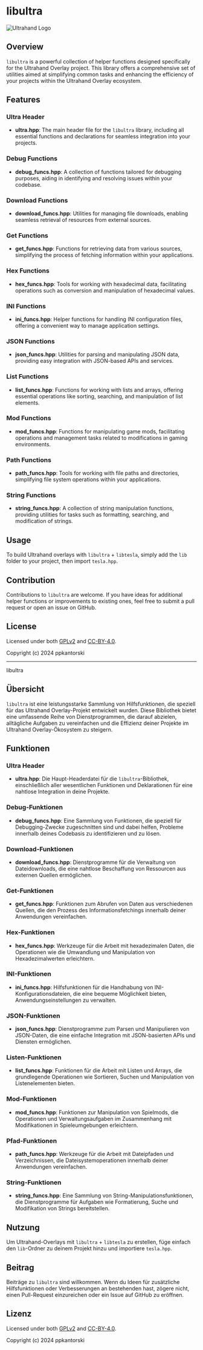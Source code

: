 # libultra

![Ultrahand Logo](https://github.com/ppkantorski/Ultrahand-Overlay/blob/main/.pics/ultrahand.png)

## Overview

`libultra` is a powerful collection of helper functions designed specifically for the Ultrahand Overlay project. This library offers a comprehensive set of utilities aimed at simplifying common tasks and enhancing the efficiency of your projects within the Ultrahand Overlay ecosystem.

## Features

### Ultra Header

- **ultra.hpp**: The main header file for the `libultra` library, including all essential functions and declarations for seamless integration into your projects.

### Debug Functions

- **debug_funcs.hpp**: A collection of functions tailored for debugging purposes, aiding in identifying and resolving issues within your codebase.

### Download Functions

- **download_funcs.hpp**: Utilities for managing file downloads, enabling seamless retrieval of resources from external sources.

### Get Functions

- **get_funcs.hpp**: Functions for retrieving data from various sources, simplifying the process of fetching information within your applications.

### Hex Functions

- **hex_funcs.hpp**: Tools for working with hexadecimal data, facilitating operations such as conversion and manipulation of hexadecimal values.

### INI Functions

- **ini_funcs.hpp**: Helper functions for handling INI configuration files, offering a convenient way to manage application settings.

### JSON Functions

- **json_funcs.hpp**: Utilities for parsing and manipulating JSON data, providing easy integration with JSON-based APIs and services.

### List Functions

- **list_funcs.hpp**: Functions for working with lists and arrays, offering essential operations like sorting, searching, and manipulation of list elements.

### Mod Functions

- **mod_funcs.hpp**: Functions for manipulating game mods, facilitating operations and management tasks related to modifications in gaming environments.

### Path Functions

- **path_funcs.hpp**: Tools for working with file paths and directories, simplifying file system operations within your applications.

### String Functions

- **string_funcs.hpp**: A collection of string manipulation functions, providing utilities for tasks such as formatting, searching, and modification of strings.

## Usage

To build Ultrahand overlays with `libultra` + `libtesla`, simply add the `lib` folder to your project, then import `tesla.hpp`.

## Contribution

Contributions to `libultra` are welcome. If you have ideas for additional helper functions or improvements to existing ones, feel free to submit a pull request or open an issue on GitHub.

## License

Licensed under both [GPLv2](LICENSE) and [CC-BY-4.0](SUB_LICENSE).

Copyright (c) 2024 ppkantorski

---

libultra

## Übersicht

`libultra` ist eine leistungsstarke Sammlung von Hilfsfunktionen, die speziell für das Ultrahand Overlay-Projekt entwickelt wurden. Diese Bibliothek bietet eine umfassende Reihe von Dienstprogrammen, die darauf abzielen, alltägliche Aufgaben zu vereinfachen und die Effizienz deiner Projekte im Ultrahand Overlay-Ökosystem zu steigern.

## Funktionen

### Ultra Header

- **ultra.hpp**: Die Haupt-Headerdatei für die `libultra`-Bibliothek, einschließlich aller wesentlichen Funktionen und Deklarationen für eine nahtlose Integration in deine Projekte.

### Debug-Funktionen

- **debug_funcs.hpp**: Eine Sammlung von Funktionen, die speziell für Debugging-Zwecke zugeschnitten sind und dabei helfen, Probleme innerhalb deines Codebasis zu identifizieren und zu lösen.

### Download-Funktionen

- **download_funcs.hpp**: Dienstprogramme für die Verwaltung von Dateidownloads, die eine nahtlose Beschaffung von Ressourcen aus externen Quellen ermöglichen.

### Get-Funktionen

- **get_funcs.hpp**: Funktionen zum Abrufen von Daten aus verschiedenen Quellen, die den Prozess des Informationsfetchings innerhalb deiner Anwendungen vereinfachen.

### Hex-Funktionen

- **hex_funcs.hpp**: Werkzeuge für die Arbeit mit hexadezimalen Daten, die Operationen wie die Umwandlung und Manipulation von Hexadezimalwerten erleichtern.

### INI-Funktionen

- **ini_funcs.hpp**: Hilfsfunktionen für die Handhabung von INI-Konfigurationsdateien, die eine bequeme Möglichkeit bieten, Anwendungseinstellungen zu verwalten.

### JSON-Funktionen

- **json_funcs.hpp**: Dienstprogramme zum Parsen und Manipulieren von JSON-Daten, die eine einfache Integration mit JSON-basierten APIs und Diensten ermöglichen.

### Listen-Funktionen

- **list_funcs.hpp**: Funktionen für die Arbeit mit Listen und Arrays, die grundlegende Operationen wie Sortieren, Suchen und Manipulation von Listenelementen bieten.

### Mod-Funktionen

- **mod_funcs.hpp**: Funktionen zur Manipulation von Spielmods, die Operationen und Verwaltungsaufgaben im Zusammenhang mit Modifikationen in Spieleumgebungen erleichtern.

### Pfad-Funktionen

- **path_funcs.hpp**: Werkzeuge für die Arbeit mit Dateipfaden und Verzeichnissen, die Dateisystemoperationen innerhalb deiner Anwendungen vereinfachen.

### String-Funktionen

- **string_funcs.hpp**: Eine Sammlung von String-Manipulationsfunktionen, die Dienstprogramme für Aufgaben wie Formatierung, Suche und Modifikation von Strings bereitstellen.

## Nutzung

Um Ultrahand-Overlays mit `libultra` + `libtesla` zu erstellen, füge einfach den `lib`-Ordner zu deinem Projekt hinzu und importiere `tesla.hpp`.

## Beitrag

Beiträge zu `libultra` sind willkommen. Wenn du Ideen für zusätzliche Hilfsfunktionen oder Verbesserungen an bestehenden hast, zögere nicht, einen Pull-Request einzureichen oder ein Issue auf GitHub zu eröffnen.

## Lizenz

Licensed under both [GPLv2](LICENSE) and [CC-BY-4.0](SUB_LICENSE).

Copyright (c) 2024 ppkantorski
